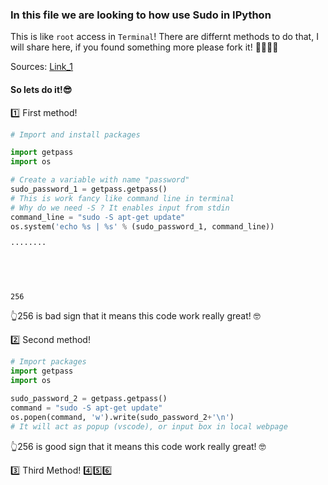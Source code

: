 ### In this file we are looking to how use Sudo in IPython 

This is like `root` access in `Terminal`!
There are differnt methods to do that, I will share here, if you found something more please fork it! 👨‍💻👩‍💻

Sources: [Link_1](https://docs.python.org/3.1/library/getpass.html)

#### So lets do it!😎

1️⃣ First method!


```python
# Import and install packages

import getpass
import os
```


```python
# Create a variable with name "password"
sudo_password_1 = getpass.getpass()
# This is work fancy like command line in terminal 
# Why do we need -S ? It enables input from stdin
command_line = "sudo -S apt-get update" 
os.system('echo %s | %s' % (sudo_password_1, command_line))
```

    ········





    256



👆256 is bad sign that it means this code work really great! 🤓

2️⃣ Second method!


```python
# Import packages
import getpass
import os
```


```python
sudo_password_2 = getpass.getpass()
command = "sudo -S apt-get update"
os.popen(command, 'w').write(sudo_password_2+'\n') 
# It will act as popup (vscode), or input box in local webpage
```

👆256 is good sign that it means this code work really great! 🤓

3️⃣ Third Method! 4️⃣5️⃣6️⃣


```python

```
